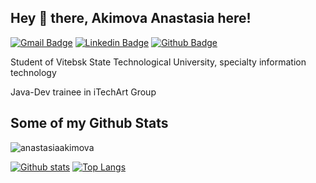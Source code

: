 ## Hey 👋 there, Akimova Anastasia here! 
[![Gmail Badge](https://img.shields.io/badge/-anastasiyaaki171@gmail.com-c14438?style=flat&logo=Gmail&logoColor=white&link=mailto:anastasiyaaki171@gmail.com)](mailto:anastasiyaaki171@gmail.com) 
[![Linkedin Badge](https://img.shields.io/badge/-anastasiaakimova0-0072b1?style=flat&logo=Linkedin&logoColor=white&link=https://www.linkedin.com/in/anastasiaakimova0/)](https://www.linkedin.com/in/anastasiaakimova0/)   [![Github Badge](https://img.shields.io/badge/-anastasiaakimova-grey?style=flat&logo=github&logoColor=white&link=https://github.com/anastasiaakimova/)](https://www.github.com/anastasiaakimova/) <p align='left'>Student of Vitebsk State Technological University, specialty information technology</p>
<p>
Java-Dev trainee in iTechArt Group</p>

## Some of my Github Stats
<p align=left> <img src=https://komarev.com/ghpvc/?username=anastasiaakimova alt=anastasiaakimova /> </p>

[![Github stats](https://github-readme-stats.vercel.app/api?username=anastasiaakimova&show_icons=true&include_all_commits=true)](https://github.com/anastasiaakimova/github-readme-stats)
[![Top Langs](https://github-readme-stats.vercel.app/api/top-langs/?username=anastasiaakimova&layout=compact)](https://github.com/anastasiaakimova/github-readme-stats)
